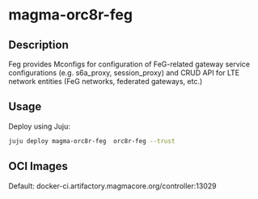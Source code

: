 # magma-orc8r-feg

## Description

Feg provides Mconfigs for configuration of FeG-related gateway service configurations 
(e.g. s6a_proxy, session_proxy) and CRUD API for LTE network entities 
(FeG networks, federated gateways, etc.)

## Usage
Deploy using Juju:

```bash
juju deploy magma-orc8r-feg  orc8r-feg --trust
```

## OCI Images

Default: docker-ci.artifactory.magmacore.org/controller:13029
